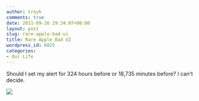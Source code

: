 ```yaml
---
author: troyh
comments: true
date: 2011-09-26 19:34:07+00:00
layout: post
slug: rare-apple-bad-ui
title: Rare Apple Bad UI
wordpress_id: 6025
categories:
- Our Life
---
```


Should I set my alert for 324 hours before or 18,735 minutes before? I can't decide.

[![](http://troyandgay.files.wordpress.com/2011/09/pastedgraphic-1.png?w=268)](http://troyandgay.files.wordpress.com/2011/09/pastedgraphic-1.png)
